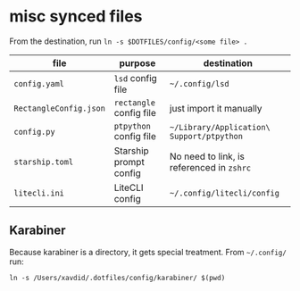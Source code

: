 # misc synced files

From the destination, run `ln -s $DOTFILES/config/<some file> .`

| file                   | purpose                 | destination                               |
| ---------------------- | ----------------------- | ----------------------------------------- |
| `config.yaml`          | `lsd` config file       | `~/.config/lsd`                           |
| `RectangleConfig.json` | `rectangle` config file | just import it manually                   |
| `config.py`            | `ptpython` config file  | `~/Library/Application\ Support/ptpython` |
| `starship.toml`        | Starship prompt config  | No need to link, is referenced in `zshrc` |
| `litecli.ini`          | LiteCLI config          | `~/.config/litecli/config`                |

## Karabiner

Because karabiner is a directory, it gets special treatment. From `~/.config/` run:

`ln -s /Users/xavdid/.dotfiles/config/karabiner/ $(pwd)`
